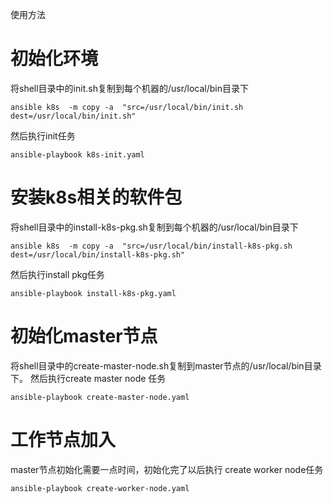 使用方法
# 初始化环境
将shell目录中的init.sh复制到每个机器的/usr/local/bin目录下
```shell
ansible k8s  -m copy -a  "src=/usr/local/bin/init.sh dest=/usr/local/bin/init.sh"
```
然后执行init任务
```shell
ansible-playbook k8s-init.yaml
```
# 安装k8s相关的软件包
将shell目录中的install-k8s-pkg.sh复制到每个机器的/usr/local/bin目录下
```shell
ansible k8s  -m copy -a  "src=/usr/local/bin/install-k8s-pkg.sh dest=/usr/local/bin/install-k8s-pkg.sh"
```
然后执行install pkg任务
```shell
ansible-playbook install-k8s-pkg.yaml
```
# 初始化master节点
将shell目录中的create-master-node.sh复制到master节点的/usr/local/bin目录下。
然后执行create master node 任务
```shell
ansible-playbook create-master-node.yaml
```
# 工作节点加入
master节点初始化需要一点时间，初始化完了以后执行 create worker node任务
```shell
ansible-playbook create-worker-node.yaml
```
